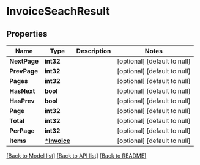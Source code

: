 # InvoiceSeachResult

## Properties
Name | Type | Description | Notes
------------ | ------------- | ------------- | -------------
**NextPage** | **int32** |  | [optional] [default to null]
**PrevPage** | **int32** |  | [optional] [default to null]
**Pages** | **int32** |  | [optional] [default to null]
**HasNext** | **bool** |  | [optional] [default to null]
**HasPrev** | **bool** |  | [optional] [default to null]
**Page** | **int32** |  | [optional] [default to null]
**Total** | **int32** |  | [optional] [default to null]
**PerPage** | **int32** |  | [optional] [default to null]
**Items** | [***Invoice**](Invoice.md) |  | [optional] [default to null]

[[Back to Model list]](../README.md#documentation-for-models) [[Back to API list]](../README.md#documentation-for-api-endpoints) [[Back to README]](../README.md)


